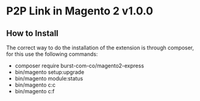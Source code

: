 P2P Link in Magento 2 v1.0.0
=====================

How to Install
--------------

The correct way to do the installation of the extension is through composer, for this use the following commands:

- composer require burst-com-co/magento2-express
- bin/magento setup:upgrade
- bin/magento module:status
- bin/magento c:c
- bin/magento c:f
